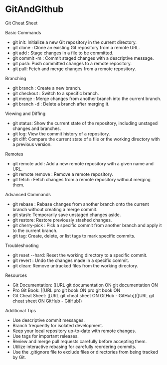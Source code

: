  # GitAndGIthub 
  
Git Cheat Sheet 
  
Basic Commands
 
  - git init: Initialize a new Git repository in the current directory.
  - git clone : Clone an existing Git repository from a remote URL.
  - git add : Stage changes in a file to be committed.
  - git commit -m : Commit staged changes with a descriptive message.
  - git push: Push committed changes to a remote repository.
  - git pull: Fetch and merge changes from a remote repository.

Branching

  - git branch : Create a new branch.
  - git checkout : Switch to a specific branch.
  - git merge : Merge changes from another branch into the current branch.
  - git branch -d : Delete a branch after merging it.

Viewing and Diffing

  - git status: Show the current state of the repository, including unstaged changes and branches.
  - git log: View the commit history of a repository.
  - git diff: Compare the current state of a file or the working directory with a previous version.

Remotes

  - git remote add  : Add a new remote repository with a given name and URL.
  - git remote remove : Remove a remote repository.
  - git fetch : Fetch changes from a remote repository without merging them.

Advanced Commands

  - git rebase : Rebase changes from another branch onto the current branch without creating a merge commit.
  - git stash: Temporarily save unstaged changes aside.
  - git restore: Restore previously stashed changes.
  - git cherry-pick : Pick a specific commit from another branch and apply it to the current branch.
  - git tag: Create, delete, or list tags to mark specific commits.

Troubleshooting

  - git reset --hard: Reset the working directory to a specific commit.
  - git revert : Undo the changes made in a specific commit.
  - git clean: Remove untracked files from the working directory.

Resources

  - Git Documentation: [[URL git documentation ON git documentation ON
  - Pro Git Book: [[URL pro git book ON pro git book ON
  - Git Cheat Sheet: [[URL git cheat sheet ON GitHub - GitHub]]([URL git cheat sheet ON GitHub - GitHub])

Additional Tips

  - Use descriptive commit messages.
  - Branch frequently for isolated development.
  - Keep your local repository up-to-date with remote changes.
  - Use tags for important releases.
  - Review and merge pull requests carefully before accepting them.
  - Utilize interactive rebasing for carefully reordering commits.
  - Use the .gitignore file to exclude files or directories from being tracked by Git.
